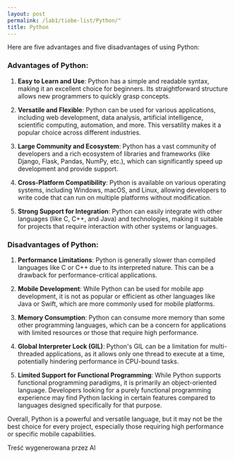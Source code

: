 ```yaml
---
layout: post
permalink: /lab1/tiobe-list/Python/"
title: Python
---
```

Here are five advantages and five disadvantages of using Python:

### Advantages of Python:

1. **Easy to Learn and Use**: Python has a simple and readable syntax, making it an excellent choice for beginners. Its straightforward structure allows new programmers to quickly grasp concepts.

2. **Versatile and Flexible**: Python can be used for various applications, including web development, data analysis, artificial intelligence, scientific computing, automation, and more. This versatility makes it a popular choice across different industries.

3. **Large Community and Ecosystem**: Python has a vast community of developers and a rich ecosystem of libraries and frameworks (like Django, Flask, Pandas, NumPy, etc.), which can significantly speed up development and provide support.

4. **Cross-Platform Compatibility**: Python is available on various operating systems, including Windows, macOS, and Linux, allowing developers to write code that can run on multiple platforms without modification.

5. **Strong Support for Integration**: Python can easily integrate with other languages (like C, C++, and Java) and technologies, making it suitable for projects that require interaction with other systems or languages.

### Disadvantages of Python:

1. **Performance Limitations**: Python is generally slower than compiled languages like C or C++ due to its interpreted nature. This can be a drawback for performance-critical applications.

2. **Mobile Development**: While Python can be used for mobile app development, it is not as popular or efficient as other languages like Java or Swift, which are more commonly used for mobile platforms.

3. **Memory Consumption**: Python can consume more memory than some other programming languages, which can be a concern for applications with limited resources or those that require high performance.

4. **Global Interpreter Lock (GIL)**: Python's GIL can be a limitation for multi-threaded applications, as it allows only one thread to execute at a time, potentially hindering performance in CPU-bound tasks.

5. **Limited Support for Functional Programming**: While Python supports functional programming paradigms, it is primarily an object-oriented language. Developers looking for a purely functional programming experience may find Python lacking in certain features compared to languages designed specifically for that purpose.

Overall, Python is a powerful and versatile language, but it may not be the best choice for every project, especially those requiring high performance or specific mobile capabilities.

Treść wygenerowana przez AI
